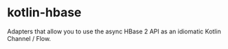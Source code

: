 # kotlin-hbase
Adapters that allow you to use the async HBase 2 API as an idiomatic Kotlin Channel / Flow.
